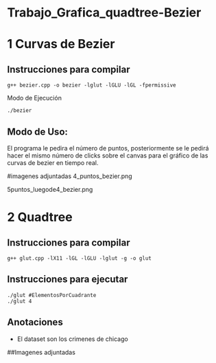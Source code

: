 # Trabajo_Grafica_quadtree-Bezier


# 1 Curvas de Bezier
## Instrucciones para compilar


```
g++ bezier.cpp -o bezier -lglut -lGLU -lGL -fpermissive
```
Modo de Ejecución

```
./bezier
```


## Modo de Uso:
El programa le pedira el número de puntos, posteriormente se le pedirá hacer el mismo número de clicks sobre el
canvas para el gráfico de las curvas de bezier en tiempo real.

#imagenes adjuntadas
4_puntos_bezier.png

5puntos_luegode4_bezier.png


# 2 Quadtree 
## Instrucciones para compilar
```
g++ glut.cpp -lX11 -lGL -lGLU -lglut -g -o glut
```
## Instrucciones para ejecutar
```
./glut #ElementosPorCuadrante
./glut 4
```
## Anotaciones
* El dataset son los crimenes de chicago 

##Imagenes adjuntadas
